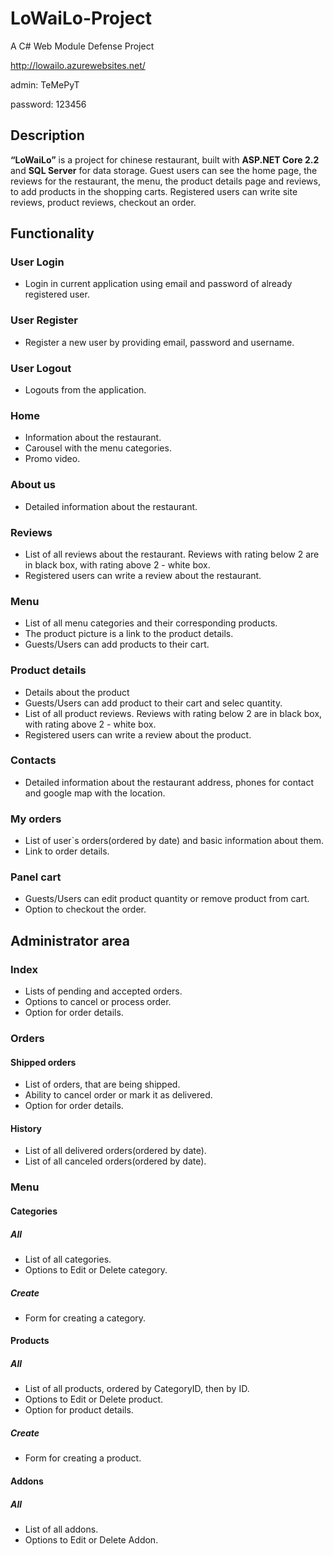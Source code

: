 # LoWaiLo-Project
A C# Web Module Defense Project

http://lowailo.azurewebsites.net/

admin: TeMePyT

password: 123456

## Description

**“LoWaiLo”** is a project for chinese restaurant, built with **ASP.NET Core 2.2** and **SQL Server** for data storage. Guest users can see the home page, the reviews for the restaurant, the menu, the product details page and reviews, to add products in the shopping carts. Registered users can write site reviews, product reviews, checkout an order.

## Functionality

###	User Login 
- Login in current application using email and password of already registered user.
###	User Register
- Register a new user by providing email, password and username.
###	User Logout
- Logouts from the application.
###	Home
- Information about the restaurant.
- Carousel with the menu categories.
- Promo video.
### About us
- Detailed information about the restaurant.
### Reviews
- List of all reviews about the restaurant. Reviews with rating below 2 are in black box, with rating above 2 - white box.
- Registered users can write a review about the restaurant.
### Menu
- List of all menu categories and their corresponding products.
- The product picture is a link to the product details.
- Guests/Users can add products to their cart.
### Product details
- Details about the product
- Guests/Users can add product to their cart and selec quantity.
- List of all product reviews. Reviews with rating below 2 are in black box, with rating above 2 - white box.
- Registered users can write a review about the product.
### Contacts
- Detailed information about the restaurant address, phones for contact and google map with the location.
### My orders
- List of user`s orders(ordered by date) and basic information about them.
- Link to order details.
### Panel cart
- Guests/Users can edit product quantity or remove product from cart.
- Option to checkout the order.

## Administrator area

### Index
- Lists of pending and accepted orders.
- Options to cancel or process order.
- Option for order details.
### Orders
#### Shipped orders
- List of orders, that are being shipped.
- Ability to cancel order or mark it as delivered.
- Option for order details.
#### History
- List of all delivered orders(ordered by date).
- List of all canceled orders(ordered by date).
### Menu
#### Categories
##### All
- List of all categories.
- Options to Edit or Delete category.
##### Create
- Form for creating a category.
#### Products
##### All
- List of all products, ordered by CategoryID, then by ID.
- Options to Edit or Delete product.
- Option for product details.
##### Create
- Form for creating a product.
#### Addons
##### All
- List of all addons.
- Options to Edit or Delete Addon.

